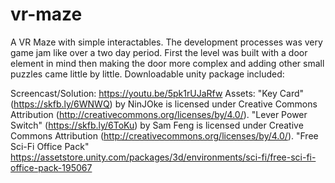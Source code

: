 # vr-maze
A VR Maze with simple interactables. The development processes was very game jam like over a two day period. First the level was built with a door element in mind then making the door more complex and adding other small puzzles came little by little. Downloadable unity package included: 

Screencast/Solution:
https://youtu.be/5pk1rUJaRfw
Assets: 
"Key Card" (https://skfb.ly/6WNWQ) by NinJOke is licensed under Creative Commons Attribution (http://creativecommons.org/licenses/by/4.0/).
"Lever Power Switch" (https://skfb.ly/6ToKu) by Sam Feng is licensed under Creative Commons Attribution (http://creativecommons.org/licenses/by/4.0/).
"Free Sci-Fi Office Pack" https://assetstore.unity.com/packages/3d/environments/sci-fi/free-sci-fi-office-pack-195067
